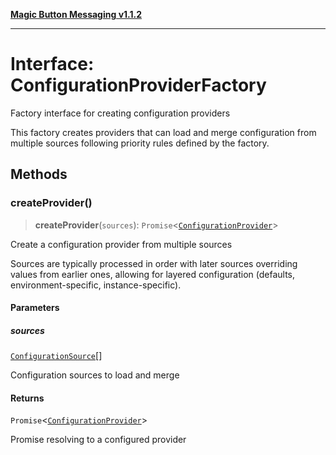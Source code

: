 [**Magic Button Messaging v1.1.2**](../README.md)

***

# Interface: ConfigurationProviderFactory

Factory interface for creating configuration providers

This factory creates providers that can load and merge configuration
from multiple sources following priority rules defined by the factory.

## Methods

### createProvider()

> **createProvider**(`sources`): `Promise`\<[`ConfigurationProvider`](ConfigurationProvider.md)\>

Create a configuration provider from multiple sources

Sources are typically processed in order with later sources
overriding values from earlier ones, allowing for layered
configuration (defaults, environment-specific, instance-specific).

#### Parameters

##### sources

[`ConfigurationSource`](ConfigurationSource.md)[]

Configuration sources to load and merge

#### Returns

`Promise`\<[`ConfigurationProvider`](ConfigurationProvider.md)\>

Promise resolving to a configured provider
